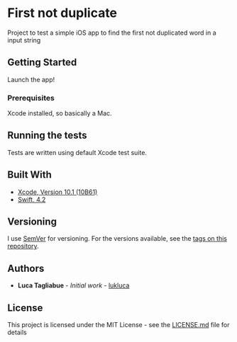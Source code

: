 # First not duplicate

Project to test a simple iOS app to find the first not duplicated word in a input string 

## Getting Started

Launch the app!

### Prerequisites

Xcode installed, so basically a Mac.

## Running the tests

Tests are written using default Xcode test suite.

## Built With

* [Xcode, Version 10.1 (10B61)](https://developer.apple.com/xcode/)
* [Swift, 4.2](https://swift.org/)

## Versioning

I use [SemVer](http://semver.org/) for versioning. For the versions available, see the [tags on this repository](https://github.com/lukluca/first-not-duplicate/tags). 

## Authors

* **Luca Tagliabue** - *Initial work* - [lukluca](https://github.com/lukluca)

## License

This project is licensed under the MIT License - see the [LICENSE.md](LICENSE.md) file for details
